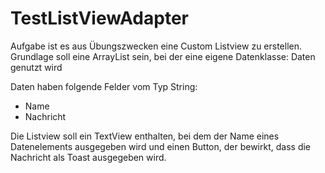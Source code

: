 # TestListViewAdapter  
  
Aufgabe ist es aus Übungszwecken eine Custom Listview zu erstellen.  
Grundlage soll eine ArrayList sein, bei der eine eigene Datenklasse: Daten genutzt wird  
  
Daten haben folgende Felder vom Typ String:  
  - Name  
  - Nachricht  
  
Die Listview soll ein TextView enthalten, bei dem der Name eines Datenelements ausgegeben wird und einen Button, der bewirkt, dass die Nachricht als Toast ausgegeben wird.
